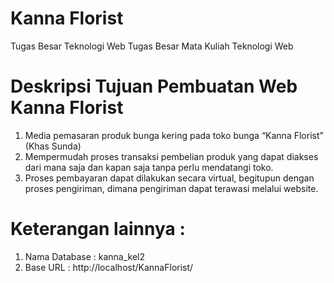 # Kanna Florist
Tugas Besar Teknologi Web Tugas Besar Mata Kuliah Teknologi Web

# Deskripsi Tujuan Pembuatan Web Kanna Florist
1. Media pemasaran produk bunga kering pada toko bunga “Kanna Florist” (Khas Sunda)
2. Mempermudah proses transaksi pembelian produk yang dapat diakses dari mana saja dan kapan saja tanpa perlu mendatangi toko.
3. Proses pembayaran dapat dilakukan secara virtual, begitupun dengan proses pengiriman,  dimana pengiriman dapat terawasi melalui website.

# Keterangan lainnya :
1. Nama Database : kanna_kel2
2. Base URL : http://localhost/KannaFlorist/
